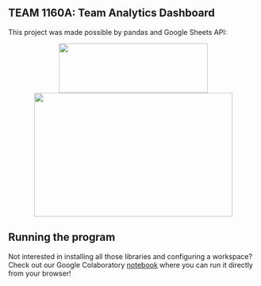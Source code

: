 ## TEAM 1160A: Team Analytics Dashboard

This project was made possible by pandas and Google Sheets API:
<div align="center">
  <img src="https://upload.wikimedia.org/wikipedia/commons/thumb/e/ed/Pandas_logo.svg/1200px-Pandas_logo.svg.png" width = 300px height = 100px>
  <img src = "https://assets-global.website-files.com/58e32bace1998d6e3fee8d74/5dfbe3b11bd3f56d754fcfa5_The-Google-Sheets-logo.-compressor.png" width = 400px height = 250px>
</div>

## Running the program

Not interested in installing all those libraries and configuring a workspace? Check out our Google Colaboratory [notebook](https://colab.research.google.com/drive/1IWFJB7sgHDXWiZHrEc5p08lfVaIz-cpS) where you can run it directly from your browser!
